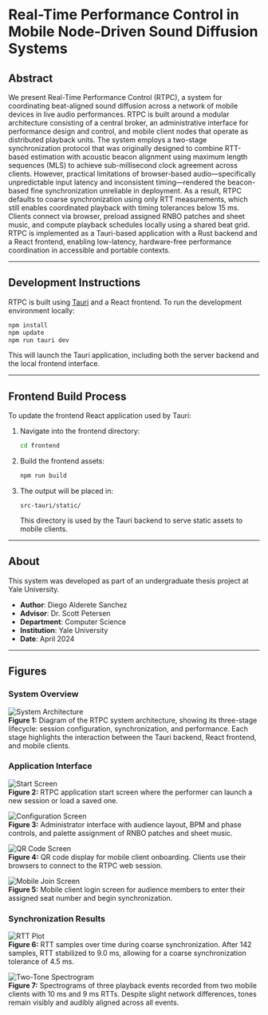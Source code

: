 # Real-Time Performance Control in Mobile Node-Driven Sound Diffusion Systems

## Abstract

We present Real-Time Performance Control (RTPC), a system for coordinating beat-aligned sound diffusion across a network of mobile devices in live audio performances. RTPC is built around a modular architecture consisting of a central broker, an administrative interface for performance design and control, and mobile client nodes that operate as distributed playback units. The system employs a two-stage synchronization protocol that was originally designed to combine RTT-based estimation with acoustic beacon alignment using maximum length sequences (MLS) to achieve sub-millisecond clock agreement across clients. However, practical limitations of browser-based audio—specifically unpredictable input latency and inconsistent timing—rendered the beacon-based fine synchronization unreliable in deployment. As a result, RTPC defaults to coarse synchronization using only RTT measurements, which still enables coordinated playback with timing tolerances below 15 ms. Clients connect via browser, preload assigned RNBO patches and sheet music, and compute playback schedules locally using a shared beat grid. RTPC is implemented as a Tauri-based application with a Rust backend and a React frontend, enabling low-latency, hardware-free performance coordination in accessible and portable contexts.

---

## Development Instructions

RTPC is built using [Tauri](https://tauri.app/) and a React frontend. To run the development environment locally:

```bash
npm install
npm update
npm run tauri dev
```

This will launch the Tauri application, including both the server backend and the local frontend interface.

---

## Frontend Build Process

To update the frontend React application used by Tauri:

1. Navigate into the frontend directory:

   ```bash
   cd frontend
   ```

2. Build the frontend assets:

   ```bash
   npm run build
   ```

3. The output will be placed in:

   ```
   src-tauri/static/
   ```

   This directory is used by the Tauri backend to serve static assets to mobile clients.

---

## About

This system was developed as part of an undergraduate thesis project at Yale University.

- **Author**: Diego Alderete Sanchez  
- **Advisor**: Dr. Scott Petersen  
- **Department**: Computer Science  
- **Institution**: Yale University  
- **Date**: April 2024

---

## Figures

### System Overview
![System Architecture](figs/system-stages.png)  
**Figure 1:** Diagram of the RTPC system architecture, showing its three-stage lifecycle: session configuration, synchronization, and performance. Each stage highlights the interaction between the Tauri backend, React frontend, and mobile clients.

### Application Interface
![Start Screen](figs/start-screen.png)  
**Figure 2:** RTPC application start screen where the performer can launch a new session or load a saved one.

![Configuration Screen](figs/config-screen.png)  
**Figure 3:** Administrator interface with audience layout, BPM and phase controls, and palette assignment of RNBO patches and sheet music.

![QR Code Screen](figs/qr-screen.png)  
**Figure 4:** QR code display for mobile client onboarding. Clients use their browsers to connect to the RTPC web session.

![Mobile Join Screen](figs/mobile-home.png)  
**Figure 5:** Mobile client login screen for audience members to enter their assigned seat number and begin synchronization.

### Synchronization Results
![RTT Plot](figs/rtt_plot.png)  
**Figure 6:** RTT samples over time during coarse synchronization. After 142 samples, RTT stabilized to 9.0 ms, allowing for a coarse synchronization tolerance of 4.5 ms.

![Two-Tone Spectrogram](figs/rtt_two_tone.png)  
**Figure 7:** Spectrograms of three playback events recorded from two mobile clients with 10 ms and 9 ms RTTs. Despite slight network differences, tones remain visibly and audibly aligned across all events.
